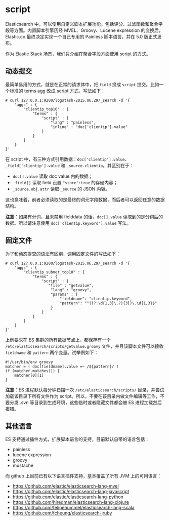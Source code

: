 # script

Elasticsearch 中，可以使用自定义脚本扩展功能。包括评分、过滤函数和聚合字段等方面。内置脚本引擎历经 MVEL、Groovy、Lucene expression 的变换后，Elastic.co 最终决定实现一个自己专用的 Painless 脚本语言，并在 5.0 版正式发布。

作为 Elastic Stack 场景，我们只介绍在聚合字段方面使用 script 的方式。

## 动态提交

最简单易用的方式，就是在正常的请求体中，把 `field` 换成 `script` 提交。比如一个标准的 terms agg 改成 script 方式，写法如下：

```
# curl 127.0.0.1:9200/logstash-2015.06.29/_search -d '{
    "aggs" : {
        "clientip_top10" : {
            "terms" : {
                "script" : {
                    "lang" : "painless",
                    "inline" : "doc['clientip'].value"
                }
            }
        }
    }
}'
```

在 script 中，有三种方式引用数据：`doc['clientip'].value`、`_field['clientip'].value` 和 `_source.clientip`。其区别在于：

* `doc[].value` 读取 doc value 内的数据；
* `_field[]` 读取 field 设置 `"store":true` 的存储内容；
* `_source.obj.attr` 读取 `_source` 的 JSON 内容。

这也意味着，前者必须读取的是最终的词元字段数据，而后者可以返回任意的数据结构。

**注意**：如果有分词，且未禁用 fielddata 的话，`doc[].value` 读取到的是分词后的数据。所以请注意使用 `doc['clientip.keyword'].value` 写法。

## 固定文件

为了和动态提交的语法有区别，调用固定文件的写法如下：

```
# curl 127.0.0.1:9200/logstash-2015.06.29/_search -d '{
    "aggs" : {
        "clientip_subnet_top10" : {
            "terms" : {
                "script" : {
                   "file" : "getvalue",
                    "lang" : "groovy",
                    "params" : {
                        "fieldname": "clientip.keyword",
                        "pattern": "^((?:\d{1,3}\.?){3})\.\d{1,3}$"
                    }
                }
            }
        }
    }
}'
```

上例要求在 ES 集群的所有数据节点上，都保存有一个 `/etc/elasticsearch/scripts/getvalue.groovy` 文件，并且该脚本文件可以接收 `fieldname` 和 `pattern` 两个变量。试举例如下：

```
#!/usr/bin/env groovy
matcher = ( doc[fieldname].value =~ /${pattern}/ )
if (matcher.matches()) {
    matcher[0][1]
}
```

**注意**：ES 进程默认每分钟扫描一次 `/etc/elasticsearch/scripts/` 目录，并尝试加载该目录下所有文件作为 script。所以，不要在该目录内做文件编辑等工作，不要分发 .svn 等目录到生成环境，这些临时或者隐藏文件都会被 ES 进程加载然后报错。

## 其他语言

ES 支持通过插件方式，扩展脚本语言的支持，目前默认自带的语言包括：

* painless
* lucene expression
* groovy
* mustache

而 github 上目前已有以下语言插件支持，基本覆盖了所有 JVM 上的可用语言：

* <https://github.com/elastic/elasticsearch-lang-mvel>
* <https://github.com/elastic/elasticsearch-lang-javascript>
* <https://github.com/elastic/elasticsearch-lang-python>
* <https://github.com/hiredman/elasticsearch-lang-clojure>
* <https://github.com/felipehummel/elasticsearch-lang-scala>
* <https://github.com/fcheung/elasticsearch-jruby>
